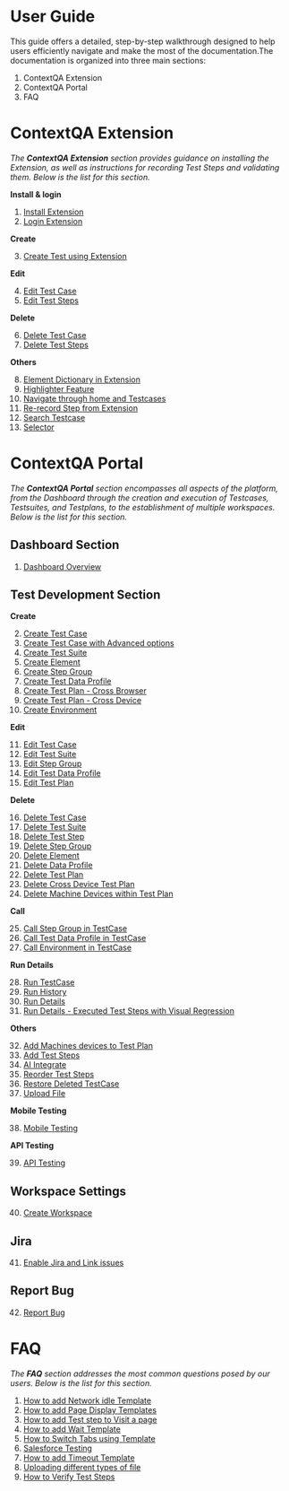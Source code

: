 
# **User Guide**

This guide offers a detailed, step-by-step walkthrough designed to help users efficiently navigate and make the most of the documentation.The documentation is organized into three main sections:

1. ContextQA Extension
2. ContextQA Portal 
3. FAQ


# **ContextQA Extension** 
    
*The **ContextQA Extension** section provides guidance on installing the Extension, as well as instructions for recording Test Steps and validating them. Below is the list for this section.*


**Install & login**  
    
1. [Install Extension](./../02-ContextQA-Extension/01-Install-&-Login/1.1-install-chrome-extension.md)
2. [Login Extension](./../02-ContextQA-Extension/01-Install-&-Login/1.2-login-chrome-extension.md) 

**Create**  
    
3. [Create Test using Extension](./../02-ContextQA-Extension/02-Create/2.1-create-a-test-case-in-chrome-extension.md)

**Edit**  
    
4. [Edit Test Case](./../02-ContextQA-Extension/03-Edit/3.1-edit-test-case.md)
5. [Edit Test Steps](./../02-ContextQA-Extension/03-Edit/3.2-edit-test-steps.md)

**Delete**  
   
6. [Delete Test Case](./../02-ContextQA-Extension/04-Delete/4.1-delete-test-case.md)
7. [Delete Test Steps](./../02-ContextQA-Extension/04-Delete/4.2-delete-test-steps.md)

**Others**  
   
8. [Element Dictionary in Extension](./../02-ContextQA-Extension/05-Others/Element-Directory-in-Extension.md)  
9. [Highlighter Feature](./../02-ContextQA-Extension/05-Others/highlighter-feature.md)  
10. [Navigate through home and Testcases](./../02-ContextQA-Extension/05-Others/navigate-through-home-and-testcases-in-the-contextqa-extension.md)  
11. [Re-record Step from Extension](./../02-ContextQA-Extension/05-Others/re-record-step-from-extension.md)  
12. [Search Testcase](./../02-ContextQA-Extension/05-Others/search-test-case.md)  
13. [Selector](./../02-ContextQA-Extension/05-Others/selector.md)  


# **ContextQA Portal**

*The **ContextQA Portal** section encompasses all aspects of the platform, from the Dashboard through the creation and execution of Testcases, Testsuites, and Testplans, to the establishment of multiple workspaces. Below is the list for this section.*


## **Dashboard Section**  

1. [Dashboard Overview](./../03-ContextQA-Portal/01-Dashboard-section/1.1-Dashboard-Overview.md)  

## **Test Development Section**  
    
**Create**  

2. [Create Test Case](./../02-Test-Development-Section/01-Create/1.1-create-test-case.md)  
3. [Create Test Case with Advanced options](./../02-Test-Development-Section/01-Create/1.2-create-test-case-with-advanced-options.md)  
4. [Create Test Suite](./../02-Test-Development-Section/01-Create/1.3-create-test-suite.md)  
5. [Create Element](./../02-Test-Development-Section/01-Create/1.4-create-element.md)  
6. [Create Step Group](./../02-Test-Development-Section/01-Create/1.5-Create-step-group.md)  
7. [Create Test Data Profile](./../02-Test-Development-Section/01-Create/1.6-create-test-data-profile.md)  
8. [Create Test Plan - Cross Browser](./../02-Test-Development-Section/01-Create/1.7-create-test-plan-Cross_browser.md)  
9. [Create Test Plan - Cross Device](./../02-Test-Development-Section/01-Create/1.8-create-test-plan-cross-device.md)  
10. [Create Environment](./../02-Test-Development-Section/01-Create/1.9-create-environment.md)  

**Edit**  

11. [Edit Test Case](./../02-Test-Development-Section/02-Edit/2.1-edit-test-case.md)  
12. [Edit Test Suite](./../02-Test-Development-Section/02-Edit/2.2-edit-test-suite.md) 
13. [Edit Step Group](./../02-Test-Development-Section/02-Edit/2.3-edit-step-group.md)   
14. [Edit Test Data Profile](./../02-Test-Development-Section/02-Edit/2.4-edit-test-data-profile.md)  
15. [Edit Test Plan](./../02-Test-Development-Section/02-Edit/2.5-edit-test-plan.md)  

**Delete** 

16. [Delete Test Case](./../02-Test-Development-Section/03-Delete/3.1-delete-test-case.md)  
17. [Delete Test Suite](./../02-Test-Development-Section/03-Delete/3.2-delete-test-suite.md)  
18. [Delete Test Step](./../02-Test-Development-Section/03-Delete/3.3-delete-test-step.md)  
19. [Delete Step Group](./../02-Test-Development-Section/03-Delete/3.4-delete-step-group.md)  
20. [Delete Element](./../02-Test-Development-Section/03-Delete/3.5-delete-element.md)  
21. [Delete Data Profile](./../02-Test-Development-Section/03-Delete/3.6-delete-data-profile.md)  
22. [Delete Test Plan](./../02-Test-Development-Section/03-Delete/3.7-delete-test-plan.md)  
23. [Delete Cross Device Test Plan](./../02-Test-Development-Section/03-Delete/3.8-delete-cross-device-test-plan.md)  
24. [Delete Machine Devices within Test Plan](./../02-Test-Development-Section/03-Delete/3.9-delete-machine-devices-within-test-plan.md)  



**Call**  

25. [Call Step Group in TestCase](./../02-Test-Development-Section/04-Call/4.1-Call-step-group-in-test-case.md)  
26. [Call Test Data Profile in TestCase](./../02-Test-Development-Section/04-Call/4.2-Call-Test-Data-Profile-in-Testcase.md)  
27. [Call Environment in TestCase](./../02-Test-Development-Section/04-Call/4.3-Call-Environment-in-Testcase.md) 

**Run Details**  

28. [Run TestCase](./../02-Test-Development-Section/05-Run-Details/5.1-run-test-case.md)  
29. [Run History](./../02-Test-Development-Section/05-Run-Details/5.2-run-history.md)  
30. [Run Details](./../02-Test-Development-Section/05-Run-Details/5.3-run-details.md)  
31. [Run Details - Executed Test Steps with Visual Regression](./../02-Test-Development-Section/05-Run-Details/5.4-run-details-Executed-Test-Steps-with-visual-regression.md)  


**Others**  

32. [Add Machines devices to Test Plan](./../02-Test-Development-Section/06-Others/Add-machines-devices-to-test-plan.md)  
33. [Add Test Steps](./../02-Test-Development-Section/06-Others/add-test-steps.md)  
34. [AI Integrate](./../02-Test-Development-Section/06-Others/AI-Integrate.md)  
35. [Reorder Test Steps](./../02-Test-Development-Section/06-Others/reorder-test-steps.md)  
36. [Restore Deleted TestCase](./../02-Test-Development-Section/06-Others/restore-deleted-testcases.md)  
37. [Upload File](./../02-Test-Development-Section/06-Others/Upload_file.md)  


**Mobile Testing**   
        
38. [Mobile Testing](./../03-Mobile-testing/mobile-testing.md)

**API Testing**  
    
39. [API Testing](./../04-API-Testing/api-testing.md)

## **Workspace Settings**  
    
40. [Create Workspace](./../06-Workspace-settings/Create-workspace.md)

## **Jira**  
    
41. [Enable Jira and Link issues](./../07-Jira/Enable-Jira-&-link-issues.md)

## **Report Bug**  
    
42. [Report Bug](./../07-Report-Bug/Report-Bug.md)  

  
# **FAQ**

*The **FAQ** section addresses the most common questions posed by our users. Below is the list for this section.*


1.  [How to add Network idle Template](./../04-FAQ/how-to-add-network-idle-template.md)
2.  [How to add Page Display Templates](./../04-FAQ/how-to-add-page-display-templates.md)  
3.  [How to add Test step to Visit a page](./../04-FAQ/how-to-add-test-step-to-visit-a-page.md)
4.  [How to add Wait Template](./../04-FAQ/how-to-add-wait-template.md)
5.  [How to Switch Tabs using Template](./..04-FAQ/how-to-switch-tabs-using-template.md) 
6.  [Salesforce Testing](./../04-FAQ/how-to-test-salesforce.md)
7.  [How to add Timeout Template](./../04-FAQ/timeout-template.md)
8.  [Uploading different types of file](./../04-FAQ/uploading-types-of-file.md)
9.  [How to Verify Test Steps](./../04-FAQ/verify-test-steps.md)
